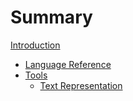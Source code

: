 # Summary

[Introduction](intro.md)

- [Language Reference](langref.md)
- [Tools](tools.md)
    - [Text Representation](text.md)
